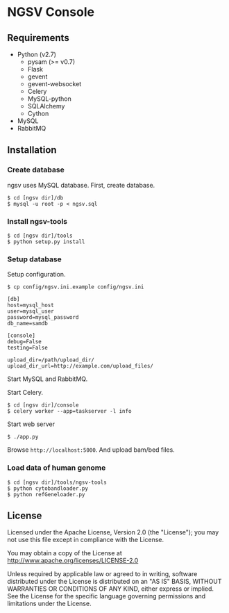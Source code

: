 # NGSV Console

## Requirements

* Python (v2.7)
    * pysam (>= v0.7)
    * Flask
    * gevent
    * gevent-websocket
    * Celery
    * MySQL-python
    * SQLAlchemy
    * Cython
* MySQL
* RabbitMQ

## Installation

### Create database

ngsv uses MySQL database.
First, create database.

```
$ cd [ngsv dir]/db
$ mysql -u root -p < ngsv.sql
```

### Install ngsv-tools

```
$ cd [ngsv dir]/tools
$ python setup.py install
```

### Setup database

Setup configuration.

```
$ cp config/ngsv.ini.example config/ngsv.ini
```

```
[db]
host=mysql_host
user=mysql_user
password=mysql_password
db_name=samdb

[console]
debug=False
testing=False

upload_dir=/path/upload_dir/
upload_dir_url=http://example.com/upload_files/
```

Start MySQL and RabbitMQ.

Start Celery.

```
$ cd [ngsv dir]/console
$ celery worker --app=taskserver -l info
```

Start web server

```
$ ./app.py
```

Browse `http://localhost:5000`. And upload bam/bed files.

### Load data of human genome

```
$ cd [ngsv dir]/tools/ngsv-tools
$ python cytobandloader.py
$ python refGeneloader.py
```

## License

Licensed under the Apache License, Version 2.0 (the "License"); you may not use this file except in compliance with the License.

You may obtain a copy of the License at http://www.apache.org/licenses/LICENSE-2.0

Unless required by applicable law or agreed to in writing, software distributed under the License is distributed on an "AS IS" BASIS, WITHOUT WARRANTIES OR CONDITIONS OF ANY KIND, either express or implied.
See the License for the specific language governing permissions and limitations under the License.